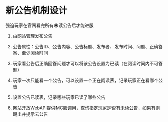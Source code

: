 
# 新公告机制设计

强迫玩家在官网看完所有未读公告后才能进服

1. 由网站管理发布公告

2. 公告属性：公告ID、公告内容、公告标题、发布者、发布时间、问题、正确答案、至少阅读时间

3. 玩家看公告后正确回答问题才可以将该公告设置为已读（在阅读时间内不可答题）

4. 玩家一次只能看一个公告，可以设置一个正在阅读表，记录玩家正在看哪个公告

5. 设置公告已读表，记录哪些玩家已读了哪些公告

6. 网站开放WebAPI提供MC服调用，查询指定玩家是否有未读公告，如果有则踢出并提示去公告